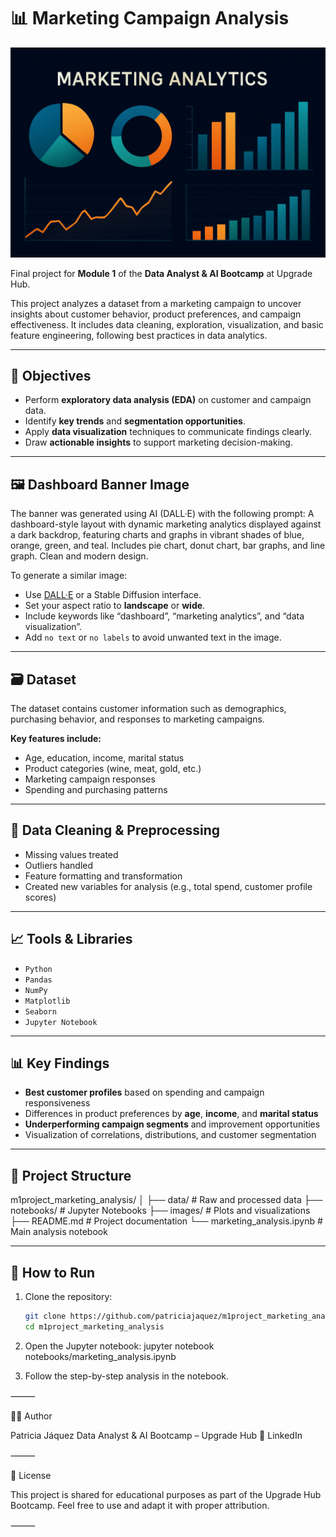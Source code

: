 # 📊 Marketing Campaign Analysis

![Dashboard Banner](./img/banner_marketing_dashboard.png)

Final project for **Module 1** of the **Data Analyst & AI Bootcamp** at Upgrade Hub.

This project analyzes a dataset from a marketing campaign to uncover insights about customer behavior, product preferences, and campaign effectiveness. It includes data cleaning, exploration, visualization, and basic feature engineering, following best practices in data analytics.

---

## 🧠 Objectives

- Perform **exploratory data analysis (EDA)** on customer and campaign data.
- Identify **key trends** and **segmentation opportunities**.
- Apply **data visualization** techniques to communicate findings clearly.
- Draw **actionable insights** to support marketing decision-making.

---

## 🖼️ Dashboard Banner Image

The banner was generated using AI (DALL·E) with the following prompt:
A dashboard-style layout with dynamic marketing analytics displayed against a dark backdrop, featuring charts and graphs in vibrant shades of blue, orange, green, and teal. Includes pie chart, donut chart, bar graphs, and line graph. Clean and modern design.

To generate a similar image:
- Use [DALL·E](https://openai.com/dall-e) or a Stable Diffusion interface.
- Set your aspect ratio to **landscape** or **wide**.
- Include keywords like “dashboard”, “marketing analytics”, and “data visualization”.
- Add `no text` or `no labels` to avoid unwanted text in the image.

---

## 🗃️ Dataset

The dataset contains customer information such as demographics, purchasing behavior, and responses to marketing campaigns.

**Key features include:**
- Age, education, income, marital status
- Product categories (wine, meat, gold, etc.)
- Marketing campaign responses
- Spending and purchasing patterns

---

## 🧹 Data Cleaning & Preprocessing

- Missing values treated
- Outliers handled
- Feature formatting and transformation
- Created new variables for analysis (e.g., total spend, customer profile scores)

---

## 📈 Tools & Libraries

- `Python`
- `Pandas`
- `NumPy`
- `Matplotlib`
- `Seaborn`
- `Jupyter Notebook`

---

## 📊 Key Findings

- **Best customer profiles** based on spending and campaign responsiveness
- Differences in product preferences by **age**, **income**, and **marital status**
- **Underperforming campaign segments** and improvement opportunities
- Visualization of correlations, distributions, and customer segmentation

---

## 📂 Project Structure

m1project_marketing_analysis/
│
├── data/                  # Raw and processed data
├── notebooks/             # Jupyter Notebooks
├── images/                # Plots and visualizations
├── README.md              # Project documentation
└── marketing_analysis.ipynb  # Main analysis notebook

---

## 📌 How to Run

1. Clone the repository:
   ```bash
   git clone https://github.com/patriciajaquez/m1project_marketing_analysis.git
   cd m1project_marketing_analysis

2.	Open the Jupyter notebook:
    jupyter notebook notebooks/marketing_analysis.ipynb

3.	Follow the step-by-step analysis in the notebook.

⸻

👩‍💻 Author

Patricia Jáquez
Data Analyst & AI Bootcamp – Upgrade Hub
🔗 LinkedIn

⸻

📝 License

This project is shared for educational purposes as part of the Upgrade Hub Bootcamp. Feel free to use and adapt it with proper attribution.

⸻
